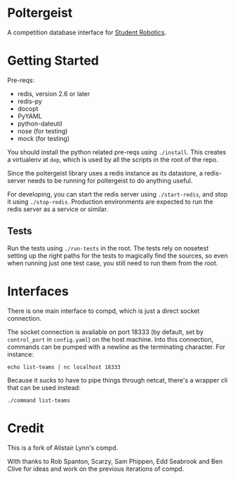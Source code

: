 # Poltergeist

A competition database interface for [Student Robotics](https://www.studentrobotics.org).

Getting Started
===============

Pre-reqs:

* redis, version 2.6 or later
* redis-py
* docopt
* PyYAML
* python-dateutil
* nose (for testing)
* mock (for testing)

You should install the python related pre-reqs using `./install`.
This creates a virtualenv at `dep`, which is used by all the scripts in
the root of the repo.

Since the poltergeist library uses a redis instance as its datastore, a
redis-server needs to be running for poltergeist to do anything useful.

For developing, you can start the redis server using `./start-redis`, and
stop it using `./stop-redis`. Production environments are expected to run
the redis server as a service or similar.

Tests
-----

Run the tests using `./run-tests` in the root. The tests rely on nosetest
setting up the right paths for the tests to magically find the sources,
so even when running just one test case, you still need to run them from
the root.

Interfaces
==========
There is one main interface to compd, which is just a direct socket connection.

The socket connection is available on port 18333 (by default, set by `control_port` in `config.yaml`)
on the host machine. Into this connection, commands can be pumped with a newline as the terminating character.
For instance:
~~~~
echo list-teams | nc localhost 18333
~~~~
Because it sucks to have to pipe things through netcat, there's a wrapper cli
that can be used instead:
~~~~
./command list-teams
~~~~

Credit
======

This is a fork of Alistair Lynn's compd.

With thanks to Rob Spanton, Scarzy, Sam Phippen, Edd Seabrook and Ben Clive
 for ideas and work on the previous iterations of compd.
